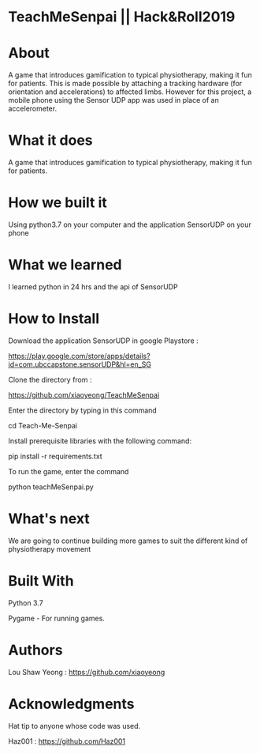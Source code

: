 # TeachMeSenpai || Hack&Roll2019

# About
A game that introduces gamification to typical physiotherapy, making it fun for patients.
This is made possible by attaching a tracking hardware (for orientation and accelerations) to affected limbs. However for this project, a mobile phone using the Sensor UDP app was used in place of an accelerometer.


# What it does
A game that introduces gamification to typical physiotherapy, making it fun for patients.

# How we built it
Using python3.7 on your computer and the application SensorUDP on your phone

# What we learned
I learned python in 24 hrs and the api of SensorUDP

# How to Install
Download the application SensorUDP in google Playstore :

https://play.google.com/store/apps/details?id=com.ubccapstone.sensorUDP&hl=en_SG

Clone the directory from :

https://github.com/xiaoyeong/TeachMeSenpai

Enter the directory by typing in this command

cd Teach-Me-Senpai


Install prerequisite libraries with the following command:

pip install -r requirements.txt


To run the game, enter the command

python teachMeSenpai.py

# What's next
We are going to continue building more games to suit the different kind of physiotherapy movement

# Built With
Python 3.7

Pygame - For running games.

# Authors
Lou Shaw Yeong : https://github.com/xiaoyeong

# Acknowledgments
Hat tip to anyone whose code was used.

Haz001 : https://github.com/Haz001
